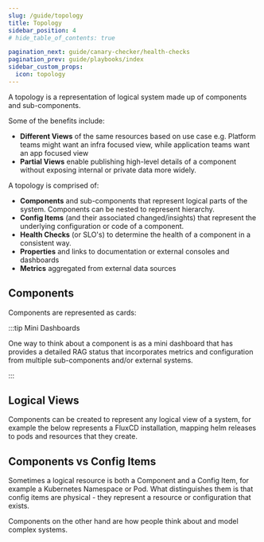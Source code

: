 ```yaml
---
slug: /guide/topology
title: Topology
sidebar_position: 4
# hide_table_of_contents: true

pagination_next: guide/canary-checker/health-checks
pagination_prev: guide/playbooks/index
sidebar_custom_props:
  icon: topology
---
```


A topology is a representation of logical system made up of components and sub-components.

Some of the benefits include:

- **Different Views** of the same resources based on use case e.g. Platform teams might want an infra focused view, while application teams want an app focused view
- **Partial Views** enable publishing high-level details of a component without exposing internal or private data more widely.

<Screenshot img="/img/topology.svg" size="900px" />

A topology is comprised of:

- **Components** and sub-components that represent logical parts of the system. Components can be nested to represent hierarchy.
- **Config Items** (and their associated changed/insights) that represent the underlying configuration or code of a component.
- **Health Checks** (or SLO's) to determine the health of a component in a consistent way.
- **Properties** and links to documentation or external consoles and dashboards
- **Metrics** aggregated from external data sources

## Components

Components are represented as cards:
<Screenshot img="/img/topology-card.svg" size="700px" />

<div style={{width: "800px"}}>

:::tip Mini Dashboards

One way to think about a component is as a mini dashboard that has provides a detailed RAG status that incorporates metrics and configuration from multiple sub-components and/or external systems.

:::

</div>

## Logical Views

Components can be created to represent any logical view of a system, for example the below represents a FluxCD installation, mapping helm releases to pods and resources that they create.

<Screenshot img="/img/flux-topology.svg" size="800px" />

## Components vs Config Items

Sometimes a logical resource is both a Component and a Config Item, for example a Kubernetes Namespace or Pod. What distinguishes them is that config items are physical - they represent a resource or configuration that exists.

Components on the other hand are how people think about and model complex systems.

<!--

|                    | Component                                       | Catalog                                        |
| ------------------ | ----------------------------------------------- | ---------------------------------------------- |
| Examples           | Namespace, Pod, Datacenter                      | Namespace, Pod, Security Group, postgres.conf  |
| Ownership          | Yes                                             | No                                             |
| Properties         | Custom Properties                               | Derived from config                            |
| Health Checks      | Yes                                             | Yes                                            |
| Playbooks          | Yes                                             | Yes                                            |
| Changes / Insights | None -  (Derived from linked catalog item only) | Using change tracking, events and audit trails |
| Cost               | Sum of related catalog costs                    | Based on Cloud Cost & Usage Reports            |

 -->
